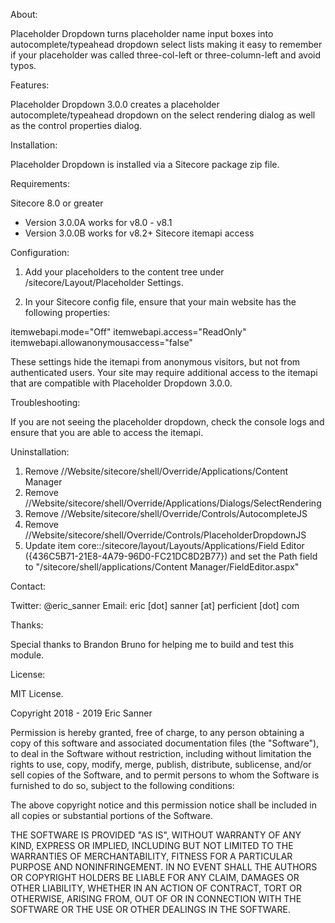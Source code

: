 About:

Placeholder Dropdown turns placeholder name input boxes into autocomplete/typeahead dropdown select lists making it easy to remember if your placeholder was called three-col-left or three-column-left and avoid typos.

Features:

Placeholder Dropdown 3.0.0 creates a placeholder autocomplete/typeahead dropdown on the select rendering dialog as well as the control properties dialog.

Installation:

Placeholder Dropdown is installed via a Sitecore package zip file.

Requirements:

Sitecore 8.0 or greater
- Version 3.0.0A works for v8.0 - v8.1
- Version 3.0.0B works for v8.2+
Sitecore itemapi access

Configuration:

1. Add your placeholders to the content tree under /sitecore/Layout/Placeholder Settings.

2. In your Sitecore config file, ensure that your main website has the following properties:

itemwebapi.mode="Off" 
itemwebapi.access="ReadOnly" 
itemwebapi.allowanonymousaccess="false"

These settings hide the itemapi from anonymous visitors, but not from authenticated users.  Your site may require additional access to the itemapi that are compatible with Placeholder Dropdown 3.0.0.

Troubleshooting:

If you are not seeing the placeholder dropdown, check the console logs and ensure that you are able to access the itemapi.

Uninstallation:

1. Remove //Website/sitecore/shell/Override/Applications/Content Manager
2. Remove //Website/sitecore/shell/Override/Applications/Dialogs/SelectRendering
3. Remove //Website/sitecore/shell/Override/Controls/AutocompleteJS
4. Remove //Website/sitecore/shell/Override/Controls/PlaceholderDropdownJS
5. Update item core::/sitecore/layout/Layouts/Applications/Field Editor ({436C5B71-21E8-4A79-96D0-FC21DC8D2B77}) and set the Path field to "/sitecore/shell/applications/Content Manager/FieldEditor.aspx"

Contact:

Twitter: @eric_sanner
Email: eric [dot] sanner [at] perficient [dot] com

Thanks:

Special thanks to Brandon Bruno for helping me to build and test this module.

License:

MIT License. 

Copyright 2018 - 2019 Eric Sanner

Permission is hereby granted, free of charge, to any person obtaining a copy of this software and associated documentation files (the "Software"), to deal in the Software without restriction, including without limitation the rights to use, copy, modify, merge, publish, distribute, sublicense, and/or sell copies of the Software, and to permit persons to whom the Software is furnished to do so, subject to the following conditions:

The above copyright notice and this permission notice shall be included in all copies or substantial portions of the Software.

THE SOFTWARE IS PROVIDED "AS IS", WITHOUT WARRANTY OF ANY KIND, EXPRESS OR IMPLIED, INCLUDING BUT NOT LIMITED TO THE WARRANTIES OF MERCHANTABILITY, FITNESS FOR A PARTICULAR PURPOSE AND NONINFRINGEMENT. IN NO EVENT SHALL THE AUTHORS OR COPYRIGHT HOLDERS BE LIABLE FOR ANY CLAIM, DAMAGES OR OTHER LIABILITY, WHETHER IN AN ACTION OF CONTRACT, TORT OR OTHERWISE, ARISING FROM, OUT OF OR IN CONNECTION WITH THE SOFTWARE OR THE USE OR OTHER DEALINGS IN THE SOFTWARE.
